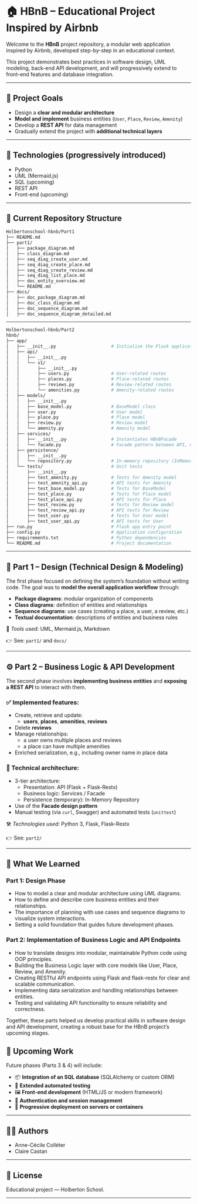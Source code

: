 # 🏠 HBnB – Educational Project Inspired by Airbnb

Welcome to the **HBnB** project repository, a modular web application inspired
by Airbnb, developed step-by-step in an educational context.

This project demonstrates best practices in software design, UML modeling,
back-end API development, and will progressively extend to front-end features
and database integration.

---

## 🎯 Project Goals

- Design a **clear and modular architecture**
- **Model and implement** business entities (`User`, `Place`, `Review`, `Amenity`)
- Develop a **REST API** for data management
- Gradually extend the project with **additional technical layers**

---

## 🔧 Technologies (progressively introduced)

- Python
- UML (Mermaid.js)
- SQL (upcoming)
- REST API
- Front-end (upcoming)


---

## 🧱 Current Repository Structure

```bash
Holbertonschool-hbnb/Part1
├── README.md
├── part1/
│   ├── package_diagram.md
│   ├── class_diagram.md
│   ├── seq_diag_create_user.md
│   ├── seq_diag_create_place.md
│   ├── seq_diag_create_review.md
│   ├── seq_diag_list_place.md
│   ├── doc_entity_overview.md
│   └── README.md
├── docs/
│   ├── doc_package_diagram.md
│   ├── doc_class_diagram.md
│   ├── doc_sequence_diagram.md
│   ├── doc_sequence_diagram_detailed.md
```


---


```bash
Holbertonschool-hbnb/Part2
hbnb/
├── app/
│   ├── __init__.py                     # Initialize the Flask application
│   ├── api/
│   │   ├── __init__.py
│   │   └── v1/
│   │       ├── __init__.py
│   │       ├── users.py                # User-related routes
│   │       ├── places.py               # Place-related routes
│   │       ├── reviews.py              # Review-related routes
│   │       └── amenities.py            # Amenity-related routes
│   ├── models/
│   │   ├── __init__.py
│   │   ├── base_model.py               # BaseModel class
│   │   ├── user.py                     # User model
│   │   ├── place.py                    # Place model
│   │   ├── review.py                   # Review model
│   │   └── amenity.py                  # Amenity model
│   ├── services/
│   │   ├── __init__.py                 # Instantiates HBnBFacade
│   │   └── facade.py                   # Facade pattern between API, models, and persistence
│   ├── persistence/
│   │   ├── __init__.py
│   │   └── repository.py               # In-memory repository (InMemoryRepository)
│   └── tests/                          # Unit tests
│       ├── __init__.py
│       ├── test_amenity.py             # Tests for Amenity model
│       ├── test_amenity_api.py         # API tests for Amenity
│       ├── test_base_model.py          # Tests for BaseModel
│       ├── test_place.py               # Tests for Place model
│       ├── test_place_api.py           # API tests for Place
│       ├── test_review.py              # Tests for Review model
│       ├── test_review_api.py          # API tests for Review
│       ├── test_user.py                # Tests for User model
│       ├── test_user_api.py            # API tests for User
├── run.py                              # Flask app entry point
├── config.py                           # Application configuration
├── requirements.txt                    # Python dependencies
└── README.md                           # Project documentation
```


---

## 📌 Part 1 – Design (Technical Design & Modeling)

The first phase focused on defining the system’s foundation without writing code.
The goal was to **model the overall application workflow** through:

- **Package diagrams**: modular organization of components
- **Class diagrams**: definition of entities and relationships
- **Sequence diagrams**: use cases (creating a place, a user, a review, etc.)
- **Textual documentation**: descriptions of entities and business rules

🧰 *Tools used*: UML, Mermaid.js, Markdown

👉 See: `part1/` and `docs/`

---

## ⚙️ Part 2 – Business Logic & API Development

The second phase involves **implementing business entities** and
**exposing a REST API** to interact with them.

### ✅ Implemented features:

- Create, retrieve and update:
  - **users**, **places**, **amenities**, **reviews**
- Delete **reviews**
- Manage relationships:
  - a user owns multiple places and reviews
  - a place can have multiple amenities
- Enriched serialization, e.g., including owner name in place data

### 🧱 Technical architecture:

- 3-tier architecture:
  - Presentation: API (Flask + Flask-Restx)
  - Business logic: Services / Facade
  - Persistence (temporary): In-Memory Repository
- Use of the **Facade design pattern**
- Manual testing (via `curl`, Swagger) and automated tests (`unittest`)

🛠 *Technologies used*: Python 3, Flask, Flask-Restx

👉 See: `part2/`

---

## 🧠 What We Learned

### Part 1: Design Phase
- How to model a clear and modular architecture using UML diagrams.
- How to define and describe core business entities and their relationships.
- The importance of planning with use cases and sequence diagrams to visualize system interactions.
- Setting a solid foundation that guides future development phases.

### Part 2: Implementation of Business Logic and API Endpoints
- How to translate designs into modular, maintainable Python code using OOP principles.
- Building the Business Logic layer with core models like User, Place, Review, and Amenity.
- Creating RESTful API endpoints using Flask and flask-restx for clear and scalable communication.
- Implementing data serialization and handling relationships between entities.
- Testing and validating API functionality to ensure reliability and correctness.

Together, these parts helped us develop practical skills in software design and API development, creating a robust base for the HBnB project’s upcoming stages.

## 🚧 Upcoming Work

Future phases (Parts 3 & 4) will include:

- 📦 **Integration of an SQL database** (SQLAlchemy or custom ORM)
- 🧪 **Extended automated testing**
- 🖼 **Front-end development** (HTML/JS or modern framework)
- 🔐 **Authentication and session management**
- 🧩 **Progressive deployment on servers or containers**

---

## 👩‍💻 Authors

- Anne-Cécile Colléter
- Claire Castan

---

## 📄 License

Educational project — Holberton School.

---
